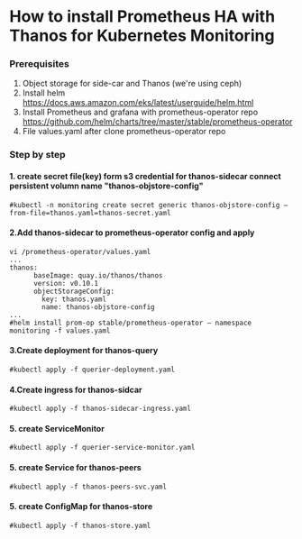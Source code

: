 # How to install Prometheus HA with Thanos for Kubernetes Monitoring
### Prerequisites
1. Object storage for side-car and Thanos (we're using ceph)
2. Install helm https://docs.aws.amazon.com/eks/latest/userguide/helm.html
3. Install Prometheus and grafana with prometheus-operator repo https://github.com/helm/charts/tree/master/stable/prometheus-operator
4. File values.yaml after clone prometheus-operator repo

### Step by step
#### 1. create secret file(key) form s3 credential for thanos-sidecar connect persistent volumn name "thanos-objstore-config"
```
#kubectl -n monitoring create secret generic thanos-objstore-config –from-file=thanos.yaml=thanos-secret.yaml
```
#### 2.Add thanos-sidecar to prometheus-operator config and apply
```
vi /prometheus-operator/values.yaml
...
thanos:
      baseImage: quay.io/thanos/thanos
      version: v0.10.1
      objectStorageConfig:
        key: thanos.yaml
        name: thanos-objstore-config
...
#helm install prom-op stable/prometheus-operator — namespace monitoring -f values.yaml
```
#### 3.Create deployment for thanos-query
```
#kubectl apply -f querier-deployment.yaml
```
#### 4.Create ingress for thanos-sidcar
```
#kubectl apply -f thanos-sidecar-ingress.yaml
```
#### 5. create ServiceMonitor
```
#kubectl apply -f querier-service-monitor.yaml
```
#### 5. create Service for thanos-peers
```
#kubectl apply -f thanos-peers-svc.yaml
```

#### 5. create ConfigMap for thanos-store
```
#kubectl apply -f thanos-store.yaml
```